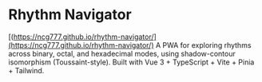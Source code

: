 # Rhythm Navigator
[(https://ncg777.github.io/rhythm-navigator/](https://ncg777.github.io/rhythm-navigator/)
A PWA for exploring rhythms across binary, octal, and hexadecimal modes, using shadow-contour isomorphism (Toussaint-style). Built with Vue 3 + TypeScript + Vite + Pinia + Tailwind.
